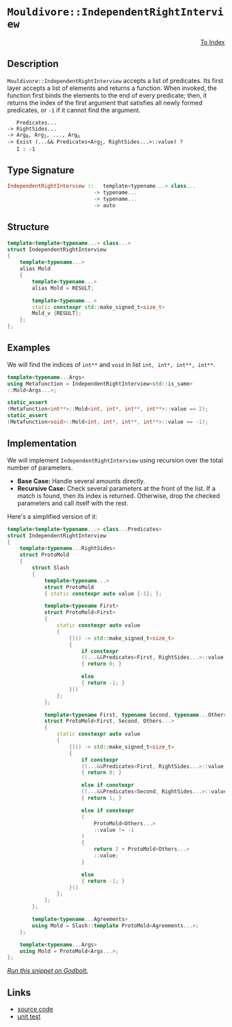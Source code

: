 <!-- Copyright 2024 Feng Mofan
SPDX-License-Identifier: Apache-2.0 -->

# `Mouldivore::IndependentRightInterview`

<p style='text-align: right;'><a href="../../../facilities/metafunctions.md#mouldivore-independent-right-interview">To Index</a></p>

## Description

`Mouldivore::IndependentRightInterview` accepts a list of predicates.
Its first layer accepts a list of elements and returns a function.
When invoked, the function first binds the elements to the end of every predicate;
then, it returns the index of the first argument that satisfies all newly formed predicates, or `-1` if it cannot find the argument.

<pre><code>   Predicates...
-> RightSides...
-> Arg<sub>0</sub>, Arg<sub>1</sub>, ..., Arg<sub>n</sub>
-> Exist (...&& Predicates&lt;Arg<sub>I</sub>, RightSides...&gt;::value) ?
   I : -1</code></pre>

## Type Signature

```Haskell
IndependentRightInterview ::   template<typename...> class...
                            -> typename...
                            -> typename...
                            -> auto
```

## Structure

```C++
template<template<typename...> class...>
struct IndependentRightInterview
{
    template<typename...>
    alias Mold
    {
        template<typename...>
        alias Mold = RESULT;

        template<typename...>
        static constexpr std::make_signed_t<size_t>
        Mold_v {RESULT};
    };  
};
```

## Examples

We will find the indices of `int**` and `void` in list `int, int*, int**, int**`.

```C++
template<typename...Args>
using Metafunction = IndependentRightInterview<std::is_same>
::Mold<Args...>;

static_assert
(Metafunction<int**>::Mold<int, int*, int**, int**>::value == 2);
static_assert
(Metafunction<void>::Mold<int, int*, int**, int**>::value == -1);
```

## Implementation

We will implement `IndependentRightInterview` using recursion over the total number of parameters.

- **Base Case:** Handle several amounts directly.
- **Recursive Case:** Check several parameters at the front of the list.
If a match is found, then its index is returned.
Otherwise, drop the checked parameters and call itself with the rest.

Here's a simplified version of it:

```C++
template<template<typename...> class...Predicates>
struct IndependentRightInterview
{
    template<typename...RightSides>
    struct ProtoMold
    {
        struct Slash
        {
            template<typename...>
            struct ProtoMold
            { static constexpr auto value {-1}; };

            template<typename First>
            struct ProtoMold<First>
            {   
                static constexpr auto value 
                {
                    []() -> std::make_signed_t<size_t>
                    {
                        if constexpr 
                        ((...&&Predicates<First, RightSides...>::value))
                        { return 0; }

                        else
                        { return -1; }
                    }()
                };
            };

            template<typename First, typename Second, typename...Others>
            struct ProtoMold<First, Second, Others...>
            {   
                static constexpr auto value 
                {
                    []() -> std::make_signed_t<size_t>
                    {
                        if constexpr 
                        ((...&&Predicates<First, RightSides...>::value))
                        { return 0; }

                        else if constexpr 
                        ((...&&Predicates<Second, RightSides...>::value))
                        { return 1; }

                        else if constexpr
                        (
                            ProtoMold<Others...>
                            ::value != -1
                        )
                        { 
                            return 2 + ProtoMold<Others...>
                            ::value; 
                        }

                        else
                        { return -1; }
                    }()
                };
            };
        };

        template<typename...Agreements>
        using Mold = Slash::template ProtoMold<Agreements...>;
    };

    template<typename...Args>
    using Mold = ProtoMold<Args...>;
};
```

[*Run this snippet on Godbolt.*](https://godbolt.org/#z:OYLghAFBqd5QCxAYwPYBMCmBRdBLAF1QCcAaPECAMzwBtMA7AQwFtMQByARg9KtQYEAysib0QXACx8BBAKoBnTAAUAHpwAMvAFYTStJg1DIApACYAQuYukl9ZATwDKjdAGFUtAK4sGIAGz%2BpK4AMngMmAByPgBGmMQgABxBAA6oCoRODB7evgGp6ZkCYRHRLHEJybaY9o4CQgRMxAQ5Pn6B1bVZDU0EJVGx8UlBCo3NrXkdo739ZRXDAJS2qF7EyOwc5gDM4cjeWADUJltuBACeKZgA%2BgTETIQKx9gmGgCC27v7mEcnyKPoWCoTxe7zeBEwLBSBnBx1OEKhTBhJ3Ol2YbAAdJingc9kwFApMejlMRMPhRODHltnm9RsQvA4DgBJBhYVFYQQAJTwwAQBGZ4OIADc8JgAO4gkwAdisbwOcoO4Mh0MwsJRjFYmEJXJ5wjwWEp1Ne8oOtPpBAOxNQRAAsp50CDjVKZUbjfLTQyhAYFAgHa65U7fX7jYqEUjThd1RisVTA0G5e7zZabXbY3GnSbGo5kDiBKNMKoUsQDkwvEQDoKxF5vk6ALRcKUAEWOFiOkqbW2dqaDIeVqojaO%2BADE8MRRsDZXG3bczRbiFbULbaPaTsPRwRxy7J62W/6J1vjdMszmGHmC0WS2WK95q3v9/7pV27/6AKxWZ8NiALA417H/EAgFgmAAa2uDJgAidAblhDIAC9rnXGNbyfeUAyQ5DXTwKhj1PQsjjQ9D5SgQlzH8EjiVJPByUwSk3FXUZSAObVeSEPVqOIql/yvKsFgWR8CO3A4SQIVYGAODRm1bJs3j4giaiUGT0PTISRO/esO0khSt0bT9NNdRtm10/SOwlfDXR7REVWRfsNQOOiCAYtUBwOIRMDQFkHOsqN0QAeQIBB4gNXSE1nedF2XWiR3o5zXIEdAGN8/zR3Yw073TXdNyfQ9KOw8Ez2LUtUHLSsbwy1KH1M1LXxMd9P2/X8CHQf9AJAq4wIgqCTlg%2BCN34lDytK3qDkwnL81w3S7yIrEzFI6byLJCyaLshimN1fVks44qePG/clMwYTiFE8T1P06SKvQuTvmGtycKLbat0m9ESLIkl5opWEXLcuLGO5ZjWIJaNsA268trO5Ddv20S1JbE7QQG3qLqGrDrtyws7snCA0bvJMFxTE4EoC5LMf3IGqwOMAwGOBtVKJv1eNBp90xpydlIOg4zCOSwQuTJdYXxpKAaZuMScs6H6bKqTYcG10LsFvqWxZ0S6wkmGpe0um4cnIznXFgzTK1kyNfMsNHI1QlXmAEkIUYAhAtMrwMiMA4wp%2BKnPTxJAQCN75sbC2FzctthBH%2Bx6Y2M299dOjKvb7VFTcxV5iGAW2Mvt8JgCdu0Xa5nGeZOBOk8JsP3jbXXYYAegAKir6ua9rsuQUr6uDgAFWom2Dhr%2Bu3kb2ve6rrvYY%2BBg9i8Q5YTc9YUhtjcQWjqzY68/Pk9Tx3rT2pgqC8Ye6lEymmRZTA2Wtlb%2BXiYUxWghr/zwBRWo1Dd/19vPE%2BD4Ei5BLLkCuPElGaEEIDXo0Te28siwnCAQKuTxH64zcOAhi4CK7wMEFXJBECK5QJAFxasWx2xUzMLxIun9v74niOuN4AD17AIcKAk4gpUB6gwU/WBghUGIKGsgthCD0EcUwcVF2e86wEIsBwJYtBODPl4H4DgWhSCoE4G4aw1gTQrDWNWMwWweCkAIJoERSwgIgGfJIdEGhJBcElFsDQz4NDTX8GYRIiR9CcEkLwFgEgNAaFIFImRciOC8AUCADx2jpEiNIHAWAMBEAgBWAQFIpZyCUDQJCOg8RIgak4KoZINZ/CSAOMAZA2YpDojMLwCiRBiB6j0PwQQIgxDsCkDIQQigVDqGCaQXQXBSCijuCkTgPBRHiMkTo2RnBvKllieaVAWEMn%2BCyTkvJBSjHswgB4JJ9BbrqK4AsXgQStBLAgEgRJKRklkAoBAQ5xyQDACkGYPgdABT%2BIgDEIZMRwhNDOL03gLzmDEDON5GI2hXJBM0YkwOBBvIMFoO81pWAYheGAG4MQtB/HcF4FgQCRhxDQpHICvAgpqJDPzK5UsGxNHgJqEM2geAYh3B%2BR4LAQzbh4FcSi0geLiAxHSJgBsEJDDAEpUYHRSwqAGCTgANRFKKbyqIPkNOEKIcQ9SqnyCUGoIZ7T9C8pQIoyw%2BgqX%2BMgEsVAU8sjIprP8SmphLDWDMN4tl5T9TwCWHYHFzgICuAmH4DpoRwgDHKEMDpaQMg7w9XoQNRQGCzEGAkDpzrqH1DGC0TwbQ9Cxp3j0Zoka/XRtsAmkNMaE2ZvmJs5Yqx1gSH6RwCRnihk%2BIONM2ZuT8kHEKUs3AhASAcw0VsrRgqlj%2BSYFgBIn5SD6MkFsdEABOLYkpJAmLMJIfw7jnz%2BAnY4jgzjSCuI0eifwXB/CJAnYkPdhiuDPinUELxvAfF%2BICT24JeyIn7KiWMuJpzzlrNSWwTgTQWCCklDWJgOIDCOy4BO9EXBjElPwGUipHSlU1IVdIJVTTVWtN0DcrpTAekoorVWy9wyOCjJiaWA4kzizEF/f%2BwDuIQNgYgxoA4yzUCrPiJ2/B2zBWhIOcxo5az4lnJ4xcn9f6aw0auROrgHiaC0HuZQJ5rSvlvJlYpn5fyAUOBlSC624LIVDJhXChFtAkUyrRbyzFMj8AkmoXi5FMjCXIGJTKslYjWmUupW8ulGwZGMuZZotlHKlDcvRXytOnHhVMDFRKqVjAZXwflXUpDsgUMtJkehjVArLVWB1W5/Vw6jU71NeanBmXrW2viPa/FBrOgur8G6lkebggskLf60gYbg1JryAGwoO9mvZtTd0XNHXPXVbjQwdNfQfVzBa9McYQ2U0Fsm1G8tJbVHLZc3hmtnByOUYA0B3lza6PGMY22spnbNkcfvX2zAA6hjDpcxurdYGTGSjPZKcxkh53ZI6fh69thb07JCWEyJ0Txn8ffSktJHAf3ZIOCwBQgpsyClA%2BiZUowoPtvtZU2QCGEuyuS2qkAWxOndI%2BbhwZrSfFEfGaRrC0Oclw4R%2BWZHqPzRMZY%2BsrYWxu0A72dx9nYPBNrMwcgFIKQrhI4nVcFn38KPZNuTJgKcnnmvJ%2BcplXvz/mAs08x0FOmoUWcwLC%2BFiLkWaNMxirzqLsXWfxa0%2BzjmWXOYpVSmlZxPMMvKb53g/nOVBbM6F%2B9fARUKHFWKaLUjNFxdqRIRLjSVUpZ0IT9LxhtU2By462RxrcycDLn%2BErlgbVXrtX9DP/XXXurm16pri2s2hu61kBrbWsi9ZTTUGr42Gtl7Gwt0oS3829E7z331RanUqLLcW9b5PvFbbp7D%2BHiPmcLVZydjt2xzt3t2Vdm7Q6K0PZAGYMDnPnxWNMe4znkp93Vop5wG9gTe0jpAJIZ8k7nyJGmhOyQE7zHTq4ETlzWwp8r0b8N9dE11ikr9p9fEQCeJWUAoshH8gA%3D)

## Links

- [source code](../../../../conceptrodon/mouldivore/independent_right_interview.hpp)
- [unit test](../../../../tests/unit/metafunctions/mouldivore/independent_right_interview.test.hpp)
